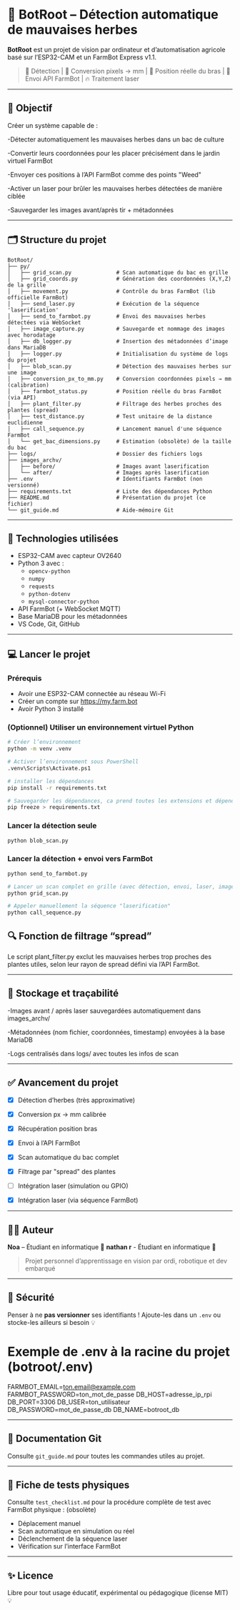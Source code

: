 # 🤖 BotRoot – Détection automatique de mauvaises herbes

**BotRoot** est un projet de vision par ordinateur et d’automatisation agricole basé sur l’ESP32-CAM et un FarmBot Express v1.1.

> 📸 Détection | 📐 Conversion pixels → mm | 📍 Position réelle du bras | 📡 Envoi API FarmBot | 🔥 Traitement laser

---

## 🌱 Objectif
Créer un système capable de :

-Détecter automatiquement les mauvaises herbes dans un bac de culture

-Convertir leurs coordonnées pour les placer précisément dans le jardin virtuel FarmBot

-Envoyer ces positions à l’API FarmBot comme des points "Weed"

-Activer un laser pour brûler les mauvaises herbes détectées de manière ciblée

-Sauvegarder les images avant/après tir + métadonnées


---

## 🗂️ Structure du projet 

```
BotRoot/
├── py/
│   ├── grid_scan.py              # Scan automatique du bac en grille
│   ├── grid_coords.py            # Génération des coordonnées (X,Y,Z) de la grille
│   ├── movement.py               # Contrôle du bras FarmBot (lib officielle FarmBot)
│   ├── send_laser.py             # Exécution de la séquence 'laserification'
│   ├── send_to_farmbot.py        # Envoi des mauvaises herbes détectées via WebSocket
│   ├── image_capture.py          # Sauvegarde et nommage des images avec horodatage
│   ├── db_logger.py              # Insertion des métadonnées d’image dans MariaDB
│   ├── logger.py                 # Initialisation du système de logs du projet
│   ├── blob_scan.py              # Détection des mauvaises herbes sur une image
│   ├── conversion_px_to_mm.py    # Conversion coordonnées pixels → mm (calibration)
│   ├── farmbot_status.py         # Position réelle du bras FarmBot (via API)
│   ├── plant_filter.py           # Filtrage des herbes proches des plantes (spread)
│   ├── test_distance.py          # Test unitaire de la distance euclidienne
│   ├── call_sequence.py          # Lancement manuel d'une séquence FarmBot
│   └── get_bac_dimensions.py     # Estimation (obsolète) de la taille du bac
├── logs/                         # Dossier des fichiers logs
├── images_archv/
│   ├── before/                   # Images avant laserification
│   └── after/                    # Images après laserification
├── .env                          # Identifiants FarmBot (non versionné)
├── requirements.txt              # Liste des dépendances Python
├── README.md                     # Présentation du projet (ce fichier)
└── git_guide.md                  # Aide-mémoire Git
```

---

## 🧪 Technologies utilisées
- ESP32-CAM avec capteur OV2640
- Python 3 avec :
  - `opencv-python`
  - `numpy`
  - `requests`
  - `python-dotenv`
  - `mysql-connector-python`
- API FarmBot (+ WebSocket MQTT)
- Base MariaDB pour les métadonnées
- VS Code, Git, GitHub


---

## 💻 Lancer le projet

### Prérequis
- Avoir une ESP32-CAM connectée au réseau Wi-Fi
- Créer un compte sur https://my.farm.bot
- Avoir Python 3 installé

### (Optionnel) Utiliser un environnement virtuel Python
```bash
# Créer l’environnement
python -m venv .venv

# Activer l’environnement sous PowerShell
.venv\Scripts\Activate.ps1

# installer les dépendances
pip install -r requirements.txt

# Sauvegarder les dépendances, ca prend toutes les extensions et dépendances et ca les mets dans requirments.txt. comme ca tu peux faire la commande du dessus avec tout ce qui faut
pip freeze > requirements.txt
```

### Lancer la détection seule
```bash
python blob_scan.py
```

### Lancer la détection + envoi vers FarmBot
```bash
python send_to_farmbot.py

# Lancer un scan complet en grille (avec détection, envoi, laser, image + logs)
python grid_scan.py

# Appeler manuellement la séquence "laserification"
python call_sequence.py
```

## 🔍 Fonction de filtrage “spread”
Le script plant_filter.py exclut les mauvaises herbes trop proches des plantes utiles, selon leur rayon de spread défini via l’API FarmBot.

---

## 💾 Stockage et traçabilité

-Images avant / après laser sauvegardées automatiquement dans images_archv/

-Métadonnées (nom fichier, coordonnées, timestamp) envoyées à la base MariaDB

-Logs centralisés dans logs/ avec toutes les infos de scan

---

## ✅ Avancement du projet
- [x] Détection d’herbes (très approximative)
- [x] Conversion px → mm calibrée
- [x] Récupération position bras
- [x] Envoi à l’API FarmBot
- [x] Scan automatique du bac complet
- [x] Filtrage par "spread" des plantes
- [ ] Intégration laser (simulation ou GPIO)
- [x] Intégration laser (via séquence FarmBot)


---

## 🙋‍♂️ Auteur
**Noa** – Étudiant en informatique 🧠
**nathan r** - Étudiant en informatique 🌿
> Projet personnel d’apprentissage en vision par ordi, robotique et dev embarqué


---

## 🔐 Sécurité
Penser à ne **pas versionner** ses identifiants !
Ajoute-les dans un `.env` ou stocke-les ailleurs si besoin 💡

# Exemple de .env à la racine du projet (botroot/.env)
FARMBOT_EMAIL=ton.email@example.com
FARMBOT_PASSWORD=ton_mot_de_passe
DB_HOST=adresse_ip_rpi
DB_PORT=3306
DB_USER=ton_utilisateur
DB_PASSWORD=mot_de_passe_db
DB_NAME=botroot_db

---

## 📘 Documentation Git
Consulte `git_guide.md` pour toutes les commandes utiles au projet.

---

## 🧪 Fiche de tests physiques

Consulte `test_checklist.md` pour la procédure complète de test avec FarmBot physique : (obsolète)
- Déplacement manuel
- Scan automatique en simulation ou réel
- Déclenchement de la séquence laser
- Vérification sur l’interface FarmBot

---
## ✨ Licence
Libre pour tout usage éducatif, expérimental ou pédagogique (license MIT) 💡